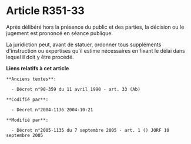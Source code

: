 # Article R351-33

Après délibéré hors la présence du public et des parties, la décision ou le jugement est prononcé en séance publique.

La juridiction peut, avant de statuer, ordonner tous suppléments d'instruction ou expertises qu'il estime nécessaires en
fixant le délai dans lequel il doit y être procédé.

**Liens relatifs à cet article**

	**Anciens textes**:

	  - Décret n°90-359 du 11 avril 1990 - art. 33 (Ab)

	**Codifié par**:

	  - Décret n°2004-1136 2004-10-21

	**Modifié par**:

	  - Décret n°2005-1135 du 7 septembre 2005 - art. 1 () JORF 10 septembre 2005
